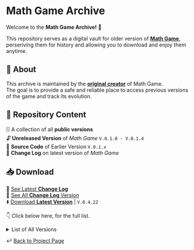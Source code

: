 # Math Game Archive
Welcome to the **Math Game Archive!** 🚀<br>

This repository serves as a digital vault for older version of [**Math Game**](https://sites.google.com/view/tete-page/project/math-game),<br>
perseriving them for history and allowing you to download and enjoy them anytime.<br>

## 📖 About
This archive is maintained by the [**original creator**](https://github.com/ronnapat2552) of Math Game.<br> 
The goal is to provide a safe and reliable place to access previous versions of the game and track its evolution.

## 📂 Repository Content
🗄️ A collection of all **public versions** <br>
🔓 **Unreleased Version** of *Math Game* `V.0.1.0 - V.0.1.4` <br>
📄 **Source Code** of Earlier Version `V.0.1.x` <br>
📜 **Change Log** on latest version of *Math Game*

## 📥 Download

📜 [See Latest **Change Log**](https://raw.githubusercontent.com/ronnapat2552/math_game_archive/main/change_log.txt)<br>
📄 [See All **Change Log** Version](https://raw.githubusercontent.com/ronnapat2552/math_game_archive/main/full_change_log.txt)<br>
⬇️ [Download **Latest Version**](https://raw.githubusercontent.com/ronnapat2552/math_game_archive/main/0.4.x/0.4.2x/math_game_V.0.4.22_np.zip) | `V.0.4.22`


👇 Click below here, for the full list.
<details><summary> List of All Versions </summary>

- [0.1.x](https://github.com/ronnapat2552/math_game_archive/tree/main/0.1.x)
  - [0.1.4 & Earlier](https://raw.githubusercontent.com/ronnapat2552/math_game_archive/main/source_code_archive/math_game_V.0.1.x_source_code.zip) *🐍 Need Python to Run These.*
  - [0.1.5](https://raw.githubusercontent.com/ronnapat2552/math_game_archive/main/0.1.x/math_game_V.0.1.5_exe.zip)
- [0.2.x](https://github.com/ronnapat2552/math_game_archive/tree/main/0.2.x)
  - [0.2.0](https://raw.githubusercontent.com/ronnapat2552/math_game_archive/main/0.2.x/math_game_V.0.2.0_exe.zip)
  - [0.2.1](https://raw.githubusercontent.com/ronnapat2552/math_game_archive/main/0.2.x/math_game_V.0.2.1_exe.zip)
  - [0.2.2](https://raw.githubusercontent.com/ronnapat2552/math_game_archive/main/0.2.x/math_game_V.0.2.2_exe.zip)
  - [0.2.3](https://raw.githubusercontent.com/ronnapat2552/math_game_archive/main/0.2.x/math_game_V.0.2.3_exe.zip)
- [0.3.x](https://github.com/ronnapat2552/math_game_archive/tree/main/0.3.x)
  - [0.3.0](https://raw.githubusercontent.com/ronnapat2552/math_game_archive/main/0.3.x/math_game_V.0.3.0_exe.zip)
  - [0.3.1](https://raw.githubusercontent.com/ronnapat2552/math_game_archive/main/0.3.x/math_game_V.0.3.1_exe.zip)
  - [0.3.2](https://raw.githubusercontent.com/ronnapat2552/math_game_archive/main/0.3.x/math_game_V.0.3.2_exe.zip)
  - [0.3.3](https://raw.githubusercontent.com/ronnapat2552/math_game_archive/main/0.3.x/math_game_V.0.3.3_exe.zip)
  - [0.3.4](https://raw.githubusercontent.com/ronnapat2552/math_game_archive/main/0.3.x/math_game_V.0.3.4_exe.zip)
- [0.4.x](https://github.com/ronnapat2552/math_game_archive/tree/main/0.4.x)
  - [0.4.0x](https://github.com/ronnapat2552/math_game_archive/tree/main/0.4.x/0.4.0x)
    - [0.4.00](https://raw.githubusercontent.com/ronnapat2552/math_game_archive/main/0.4.x/0.4.0x/math_game_V.0.4.0_exe.zip)
    - [0.4.01](https://raw.githubusercontent.com/ronnapat2552/math_game_archive/main/0.4.x/0.4.0x/math_game_V.0.4.01_exe.zip)
    - [0.4.02](https://raw.githubusercontent.com/ronnapat2552/math_game_archive/main/0.4.x/0.4.0x/math_game_V.0.4.02_exe.zip)
    - [0.4.03](https://raw.githubusercontent.com/ronnapat2552/math_game_archive/main/0.4.x/0.4.0x/math_game_V.0.4.03_exe.zip)
  - [0.4.1x](https://github.com/ronnapat2552/math_game_archive/tree/main/0.4.x/0.4.1x)
    - [0.4.10](https://raw.githubusercontent.com/ronnapat2552/math_game_archive/main/0.4.x/0.4.1x/math_game_V.0.4.10_exe.zip)
    - [0.4.11](https://raw.githubusercontent.com/ronnapat2552/math_game_archive/main/0.4.x/0.4.1x/math_game_V.0.4.11_np.zip)
    - [0.4.12](https://raw.githubusercontent.com/ronnapat2552/math_game_archive/main/0.4.x/0.4.1x/math_game_V.0.4.12_np.zip)
    - [0.4.13](https://raw.githubusercontent.com/ronnapat2552/math_game_archive/main/0.4.x/0.4.1x/math_game_V.0.4.13_np.zip)
  - [0.4.2x](https://github.com/ronnapat2552/math_game_archive/tree/main/0.4.x/0.4.2x)
    - [0.4.20](https://raw.githubusercontent.com/ronnapat2552/math_game_archive/main/0.4.x/0.4.2x/math_game_V.0.4.20_np.zip)
    - [0.4.21](https://raw.githubusercontent.com/ronnapat2552/math_game_archive/main/0.4.x/0.4.2x/math_game_V.0.4.21_np.zip)
    - 0.4.22 : [x86-64](https://raw.githubusercontent.com/ronnapat2552/math_game_archive/main/0.4.x/0.4.2x/math_game_V.0.4.22_np.zip) | [x86-32](https://raw.githubusercontent.com/ronnapat2552/math_game_archive/main/0.4.x/0.4.2x/math_game_V.0.4.22_np_x32.zip)
  
</details>

↩️ [Back to Project Page](https://sites.google.com/view/tete-page/project/math-game)
